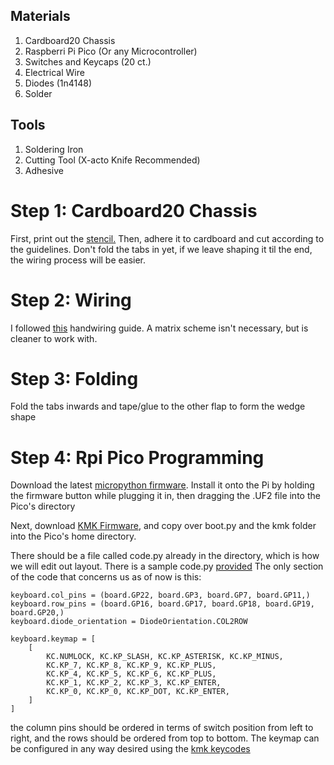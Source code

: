 ## Materials
1. Cardboard20 Chassis
2. Raspberri Pi Pico (Or any Microcontroller)
3. Switches and Keycaps (20 ct.)
4. Electrical Wire
5. Diodes (1n4148)
6. Solder
   
## Tools
1. Soldering Iron
2. Cutting Tool (X-acto Knife Recommended)
3. Adhesive

# Step 1: Cardboard20 Chassis
First, print out the [stencil.](https://github.com/chungjryan/cardboard20/blob/master/stencil_printout.pdf) 
Then, adhere it to cardboard and cut according to the guidelines. Don't fold the tabs in yet, if we leave shaping it til the end, the wiring process will be easier. 


# Step 2: Wiring
I followed [this](https://geekhack.org/index.php?topic=87689.0) handwiring guide. A matrix scheme isn't necessary, but is cleaner to work with. 

# Step 3: Folding
Fold the tabs inwards and tape/glue to the other flap to form the wedge shape

# Step 4: Rpi Pico Programming
Download the latest [micropython firmware](https://micropython.org/download/RPI_PICO/). 
Install it onto the Pi by holding the firmware button while plugging it in, then dragging the .UF2 file into the Pico's directory

Next, download [KMK Firmware](https://github.com/KMKfw/kmk_firmware/tree/main), and copy over boot.py and the kmk folder into the Pico's home directory. 

There should be a file called code.py already in the directory, which is how we will edit out layout. 
There is a sample code.py [provided](https://github.com/chungjryan/cardboard20/blob/master/code.py)
The only section of the code that concerns us as of now is this:

```
keyboard.col_pins = (board.GP22, board.GP3, board.GP7, board.GP11,)
keyboard.row_pins = (board.GP16, board.GP17, board.GP18, board.GP19, board.GP20,)
keyboard.diode_orientation = DiodeOrientation.COL2ROW

keyboard.keymap = [
    [
        KC.NUMLOCK, KC.KP_SLASH, KC.KP_ASTERISK, KC.KP_MINUS,
        KC.KP_7, KC.KP_8, KC.KP_9, KC.KP_PLUS,
        KC.KP_4, KC.KP_5, KC.KP_6, KC.KP_PLUS,
        KC.KP_1, KC.KP_2, KC.KP_3, KC.KP_ENTER,
        KC.KP_0, KC.KP_0, KC.KP_DOT, KC.KP_ENTER,
    ]
]
```
the column pins should be ordered in terms of switch position from left to right, and the rows should be ordered from top to bottom. 
The keymap can be configured in any way desired using the [kmk keycodes](https://github.com/qmk/qmk_firmware/blob/master/docs/keycodes.md)



